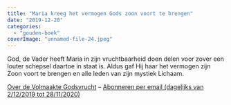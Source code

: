```yaml
---
title: "Maria kreeg het vermogen Gods zoon voort te brengen"
date: "2019-12-20"
categories: 
  - "gouden-boek"
coverImage: "unnamed-file-24.jpeg"
---
```


God, de Vader heeft Maria in zijn vruchtbaarheid doen delen voor zover een louter schepsel daartoe in staat is. Aldus gaf Hij haar het vermogen zijn Zoon voort te brengen en alle leden van zijn mystiek Lichaam.

[Over de Volmaakte Godsvrucht](/blog/een-jaar-lang-volmaakte-godsvrucht/) – [Abonneren per email (dagelijks van 2/12/2019 tot 28/11/2020)](http://eepurl.com/9RKvX)
